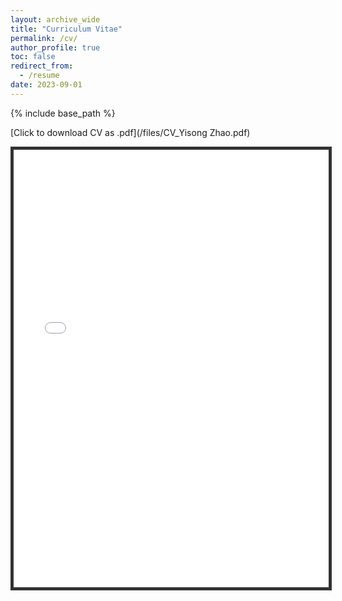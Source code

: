 ```yaml
---
layout: archive_wide
title: "Curriculum Vitae"
permalink: /cv/
author_profile: true
toc: false
redirect_from:
  - /resume
date: 2023-09-01
---
```


{% include base_path %}

[Click to download CV as .pdf](/files/CV_Yisong Zhao.pdf)

<iframe src="/files/CV_Yisong Zhao.pdf" width="100%" height="700" marginwidth="0" marginheight="0" style="border:5px solid #333333"></iframe>


